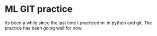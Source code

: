 # ML GIT practice 

Its been a while since the last time i practiced ml in python and git.
The practice has been going well for now.
